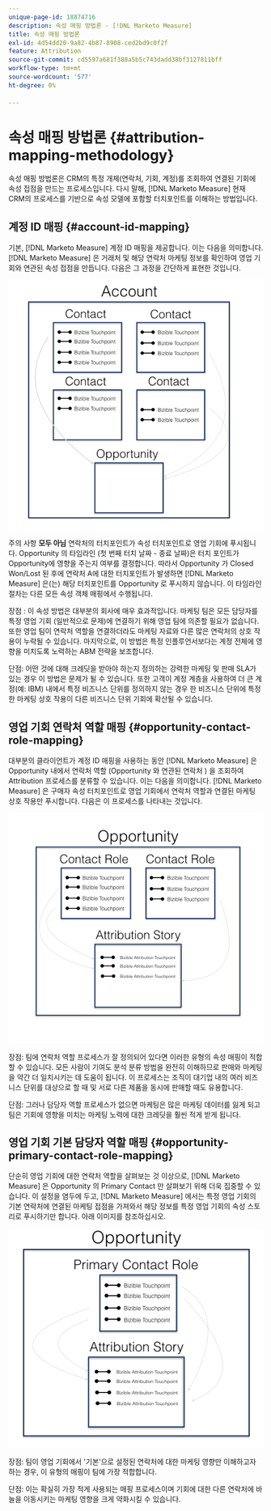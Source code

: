 ```yaml
---
unique-page-id: 18874716
description: 속성 매핑 방법론 - [!DNL Marketo Measure]
title: 속성 매핑 방법론
exl-id: 4d54dd20-9a82-4b87-8908-ced2bd9c0f2f
feature: Attribution
source-git-commit: cd5597a681f388a5b5c743dadd38bf3127811bff
workflow-type: tm+mt
source-wordcount: '577'
ht-degree: 0%

---
```


# 속성 매핑 방법론 {#attribution-mapping-methodology}

속성 매핑 방법론은 CRM의 특정 개체(연락처, 기회, 계정)를 조회하여 연결된 기회에 속성 접점을 만드는 프로세스입니다. 다시 말해, [!DNL Marketo Measure] 현재 CRM의 프로세스를 기반으로 속성 모델에 포함할 터치포인트를 이해하는 방법입니다.

## 계정 ID 매핑 {#account-id-mapping}

기본, [!DNL Marketo Measure] 계정 ID 매핑을 제공합니다. 이는 다음을 의미합니다. [!DNL Marketo Measure] 은 거래처 및 해당 연락처 마케팅 정보를 확인하여 영업 기회와 연관된 속성 접점을 만듭니다. 다음은 그 과정을 간단하게 표현한 것입니다.

![](assets/1-1.png)

주의 사항 **모두 아님** 연락처의 터치포인트가 속성 터치포인트로 영업 기회에 푸시됩니다. Opportunity 의 타임라인 (첫 번째 터치 날짜 - 종료 날짜)은 터치 포인트가 Opportunity에 영향을 주는지 여부를 결정합니다. 따라서 Opportunity 가 Closed Won/Lost 된 후에 연락처 A에 대한 터치포인트가 발생하면 [!DNL Marketo Measure] 은(는) 해당 터치포인트를 Opportunity 로 푸시하지 않습니다. 이 타임라인 절차는 다른 모든 속성 객체 매핑에서 수행됩니다.

장점 : 이 속성 방법은 대부분의 회사에 매우 효과적입니다. 마케팅 팀은 모든 담당자를 특정 영업 기회 (일반적으로 문제)에 연결하기 위해 영업 팀에 의존할 필요가 없습니다. 또한 영업 팀이 연락처 역할을 연결하더라도 마케팅 자료와 다른 많은 연락처의 상호 작용이 누락될 수 있습니다. 마지막으로, 이 방법은 특정 인플루언서보다는 계정 전체에 영향을 미치도록 노력하는 ABM 전략을 보조합니다.

단점: 어떤 것에 대해 크레딧을 받아야 하는지 정의하는 강력한 마케팅 및 판매 SLA가 있는 경우 이 방법은 문제가 될 수 있습니다. 또한 고객이 계정 계층을 사용하여 더 큰 계정(예: IBM) 내에서 특정 비즈니스 단위를 정의하지 않는 경우 한 비즈니스 단위에 특정한 마케팅 상호 작용이 다른 비즈니스 단위 기회에 확산될 수 있습니다.

## 영업 기회 연락처 역할 매핑 {#opportunity-contact-role-mapping}

대부분의 클라이언트가 계정 ID 매핑을 사용하는 동안 [!DNL Marketo Measure] 은 Opportunity 내에서 연락처 역할 (Opportunity 와 연관된 연락처 ) 을 조회하여 Attribution 프로세스를 분류할 수 있습니다. 이는 다음을 의미합니다. [!DNL Marketo Measure] 은 구매자 속성 터치포인트로 영업 기회에서 연락처 역할과 연결된 마케팅 상호 작용만 푸시합니다. 다음은 이 프로세스를 나타내는 것입니다.

![](assets/2-1.png)

장점: 팀에 연락처 역할 프로세스가 잘 정의되어 있다면 이러한 유형의 속성 매핑이 적합할 수 있습니다. 모든 사람이 기여도 분석 분류 방법을 완전히 이해하므로 판매와 마케팅을 약간 더 일치시키는 데 도움이 됩니다. 이 프로세스는 조직이 대기업 내의 여러 비즈니스 단위를 대상으로 할 때 및 서로 다른 제품을 동시에 판매할 때도 유용합니다.

단점: 그러나 담당자 역할 프로세스가 없으면 마케팅은 많은 마케팅 데이터를 잃게 되고 팀은 기회에 영향을 미치는 마케팅 노력에 대한 크레딧을 훨씬 적게 받게 됩니다.

## 영업 기회 기본 담당자 역할 매핑 {#opportunity-primary-contact-role-mapping}

단순히 영업 기회에 대한 연락처 역할을 살펴보는 것 이상으로, [!DNL Marketo Measure] 은 Opportunity 의 Primary Contact 만 살펴보기 위해 더욱 집중할 수 있습니다. 이 설정을 염두에 두고, [!DNL Marketo Measure] 에서는 특정 영업 기회의 기본 연락처에 연결된 마케팅 접점을 가져와서 해당 정보를 특정 영업 기회의 속성 스토리로 푸시하기만 합니다. 아래 이미지를 참조하십시오.

![](assets/3.png)

장점: 팀이 영업 기회에서 &#39;기본&#39;으로 설정된 연락처에 대한 마케팅 영향만 이해하고자 하는 경우, 이 유형의 매핑이 팀에 가장 적합합니다.

단점: 이는 확실히 가장 적게 사용되는 매핑 프로세스이며 기회에 대한 다른 연락처에 바늘을 이동시키는 마케팅 영향을 크게 약화시킬 수 있습니다.
